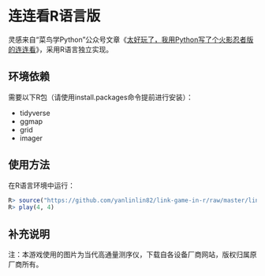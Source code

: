 # 连连看R语言版

灵感来自“菜鸟学Python”公众号文章《[太好玩了，我用Python写了个火影忍者版的连连看](https://mp.weixin.qq.com/s/MYm3UXT-yHUxvdIFnBe0lA)》，采用R语言独立实现。

## 环境依赖

需要以下R包（请使用install.packages命令提前进行安装）：

* tidyverse
* ggmap
* grid
* imager

## 使用方法

在R语言环境中运行：

```r
R> source("https://github.com/yanlinlin82/link-game-in-r/raw/master/link-game.R")
R> play(4, 4)
```

## 补充说明

注：本游戏使用的图片为当代高通量测序仪，下载自各设备厂商网站，版权归属原厂商所有。

